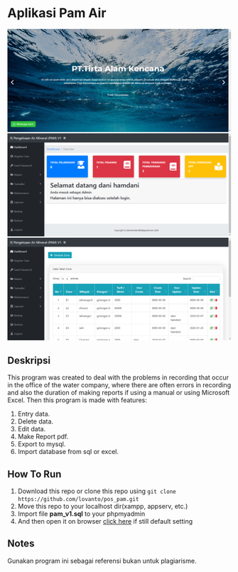 
# Aplikasi Pam Air

![Menu Program](images/photo1.png)
![Menu Program 2](images/photo2.png)
![Menu Program 3](images/photo3.png)

## Deskripsi
This program was created to deal with the problems in recording that occur in the office of the water company, where there are often errors in recording and also the duration of making reports if using a manual or using Microsoft Excel. Then this program is made with features:
 1. Entry data.
 2. Delete data.
 3. Edit data.
 4. Make Report pdf.
 5. Export to mysql. 
 6. Import database from sql or excel.


## How To Run
 1. Download this repo or clone this repo using `git clone https://github.com/lovanto/pos_pam.git`
 2. Move this repo to your localhost dir(xampp, appserv, etc.)
 3. Import file **pam_v1.sql** to your phpmyadmin
 4. And then open it on browser [click here](http://localhost/pos_pam) if still default setting

## Notes
Gunakan program ini sebagai referensi bukan untuk plagiarisme.